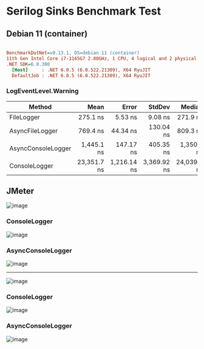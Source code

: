 
# Serilog Sinks Benchmark Test

## Debian 11 (container)
``` ini

BenchmarkDotNet=v0.13.1, OS=debian 11 (container)
11th Gen Intel Core i7-1165G7 2.80GHz, 1 CPU, 4 logical and 2 physical cores
.NET SDK=6.0.300
  [Host]     : .NET 6.0.5 (6.0.522.21309), X64 RyuJIT
  DefaultJob : .NET 6.0.5 (6.0.522.21309), X64 RyuJIT

```
### LogEventLevel.Warning

|             Method |        Mean |       Error |      StdDev |      Median | Rank |  Gen 0 |  Gen 1 |  Gen 2 | Allocated |
|------------------- |------------:|------------:|------------:|------------:|-----:|-------:|-------:|-------:|----------:|
|         FileLogger |    275.1 ns |     5.53 ns |     9.08 ns |    271.9 ns |    I | 0.0458 |      - |      - |     288 B |
|    AsyncFileLogger |    769.4 ns |    44.34 ns |   130.04 ns |    809.3 ns |   II | 0.0458 |      - |      - |     288 B |
| AsyncConsoleLogger |  1,445.1 ns |   147.17 ns |   405.35 ns |  1,350.1 ns |  III | 0.0534 | 0.0019 | 0.0019 |     336 B |
|      ConsoleLogger | 23,351.7 ns | 1,216.14 ns | 3,369.92 ns | 24,039.0 ns |   IV | 0.5798 |      - |      - |   3,728 


## JMeter

![image](https://user-images.githubusercontent.com/104366166/172455228-8ab18f72-0e08-44d9-ba52-4295ca53ed4b.png)

### ConsoleLogger
![image](https://user-images.githubusercontent.com/104366166/172464632-dd49e91b-fc1d-4c6d-9ad8-ce00d262b6ee.png)

### AsyncConsoleLogger
![image](https://user-images.githubusercontent.com/104366166/172464758-dd43d8a6-3663-41b0-87d1-2d090d4248b8.png)

-----------------------------------------------------------------------------------------------------------------
![image](https://user-images.githubusercontent.com/104366166/172473315-ab68b738-e60d-45b8-8653-2dd238f12d68.png)

### ConsoleLogger
![image](https://user-images.githubusercontent.com/104366166/172473252-84ed10a4-fad2-43be-8533-f665c29b3202.png)

### AsyncConsoleLogger
![image](https://user-images.githubusercontent.com/104366166/172473140-673820f5-99b7-4964-858e-e779c92959f8.png)







